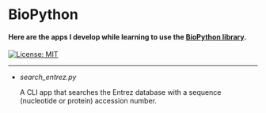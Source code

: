 # BioPython
#### Here are the apps I develop while learning to use the [BioPython library](https://biopython.org/).
[![License: MIT](https://img.shields.io/badge/License-MIT-yellow.svg)](https://opensource.org/licenses/MIT)
***
* _search_entrez.py_

  A CLI app that searches the Entrez database with a sequence (nucleotide or protein) accession number.

